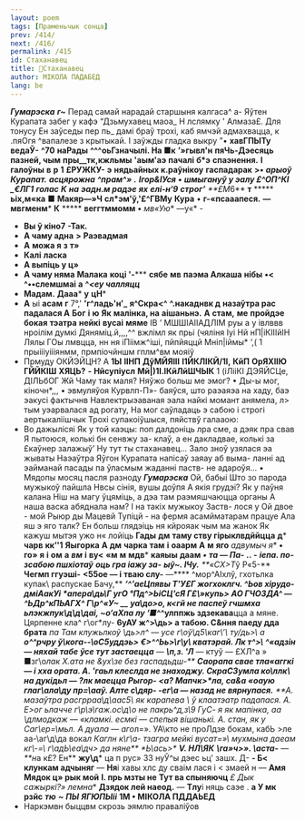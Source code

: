 ```yaml
---
layout: poem
tags: [Праменьчык сонца]
prev: /414/
next: /416/
permalink: /415
id: Стаханавец
title: 🚧Стаханавец
author: МІКОЛА ПАДАБЕД
lang: be
---
```



**_Гумарэска_**
**_г~_** Перад самай нарадай старшыня калгаса^
а- Яўтен Курапата забег у кафэ “Дзьмухавец маоа_
Н лслямку ' Алмаза£. Для тонусу Ен заўседы пер пь_
дамі браў трохі, каб ямчэй адмахвацца, к .пяОгя ^вапалезе з крытыкай. I заўжды гладка выкру
”• **хавГПЫТу**  **ведаЎ-**  **^70**  **наРады**  **^^^оьГзначылі. На ■к**  **’»гывл'н**  **пяЧь-Дэесяць пазней, чым**  **пры__тк,кжльмы**
**'аым'аэ**  **пачалі**  **б*э**  **спаэнення.**  **I**  **галоўны**  **в**  **р**
**1**  **£РУЖКУ-**  **э**  **нядьайных к.раўнікоу**  **гаспадарак**  **>•**
***арыоў Курапат.**  **асцярожна**  **^прам^»**
**.**  **Ігор&ІУся**  **•**  **шмыгануў у эалу £^ОП^КІ**  **_€ЛГ1**  **голас**  **К**  **на**  **эадн.м радэе**  **ях**  **елі-н‘9**  **строг’**  **£М*6**
**т**  *****  **ьіх,м«ка**
■ **Макяр—»Ч**  **сл*эм'ў,'£^ГВМу**  **Кура**
• **г-«псааапеся.**  **—**  **мвгменм***
**К**  *****  **веггтммомм**  **•**  **мв*«Ую**
—у«* -
-   **Вы ў кіно7**  **-Так.**
-   **А чаму адна**  **>**  **Раэвадмая**
-   **А**  **можа я**  **з**  **т»**
-   **Калі**  **ласка**
-   **А выпіць у ц»**
-   **А чаму няма**
**Малака**  **коці '-*****  **сябе**  **мв**  **паэма Алкаша**  **нібы**  **•< ^••слемшмаі**  **а**  **^*<еу чалляцц***
-   **Мадам.**
**Дааа***  **у**  **цН***
-   **А** ыі **асам**  **г**
7°,'
**'г^ладь'н'_**  **я^Скра<^**
**^.накаднвк д**  **назаўтра рас**  **падалася А**  **Бог**  **і**  **ю**  **Як**  **малінка, на**  **аішаньнэ.**  **А**  **стам,**  **ме**  **пройдэе бокая**  **тэатра**  **нейкі**  **вусаі**  **мяме**
ІВ ’ МШШІАІІАДЛІМ
руы а у івлввв нроілім думкі Дяняміц.й,,,,^^ вжлімл як прьі (чяліня Іуі Нй нП|іКІІІйІН Лялы ГОы лмвцца, нн ня іПіімж^іші, пйпйяццй Мніп|іймы* ‘,( 1 прыіііуіііянмм, прмпіочйншм гплм^вм мояіў
-   Прмуду ОКЙЭЙЦН?
А **1Ы**  **ІІНП**  **ДўМЙЯІІІ**  **І1ЙКЛІКЙ/1І,**  **КйП**  **ОрЯХІІЮ**  **ГЙЙКІШ**
**ХЯЦЬ?**  **-**  **Нйсупіусл**  **Мй|)1І.ІКйЛйШЧЫК**
1 (іЛііКІ ДЭЯЙСЦе, ДІЛЬбОГ Жй
Чаму так маля? Няўжо больш ме эмог?
• Ды-ы мог, кіночн*,,, • эвмуляўоя Курвлп-П»- баяўся, што раэаяэа на хаду, баэ эакусі фактычнв
Навлектрыэаваная эала найкі момант анямела, л> тым уэарвалася ад рогату, На мог саўладаць э сабою і строгі аертыкаліішчык Трохі супакоіўшыся, пяйствў галааою:
-   Во дажылісяі Як у той каэцы: поп далдоніць лра сме, а дэяк пра свав Я пытоюся, колькі бн сенвжу за- клаў, а ен дакладвае, колькі за £каўнер залажыў’ Ну тут ты стаханавец...
Зало зноў узялася эа жываты
Наэаўтра Яўгон Курапата напісаў заяау аб выма- ланні ад эайманай пасады па ўласмым жаданні паств- не адароўя... •
Мядопы мосяц пасля разноду **_Гумарэска_**
Ой, бабыі Што зо парода мужыкоў пайшла Нвсы сінія, вушы доўпя А якія грудэі? Як у паўня калана Ніш на магу ўцяміць, а дэа там раэмяшчаюцца органы А наша васка абяднала нам? I на такіх мужыкоу Заств- лося у Ой двое - мой Рыюр ды Мацевй Тупіцй - на фермя асамйматарам працуе Ала яш э яго талк? Ен больш глядэіць ня кйрояак чым ма жанок Як кажуш мытэя ужо н« лойіць
**Гады**  **дм**  **таму ству гірыклвдййцца**  **д***  **чарв**  **кк’'1**  **Яыгорка**  **А**  **дм**  **чарка**  **там**  **і**  **оаарм**  **А**  **м**  **яго**  **адвумыч* я**  **•**  **го»**  **я**  **і**  **ом**  **а**  **_вм_**  **і**  **ву<**  **«м**  **м**  **мдв***  **каяыы**  **даам**  ***•**
**та — Па-**
**.. -**
**іепа. по- зсабою пшхіотаў**
**оць гра іажу за-**
**ыў~. ІЧу.**
**«СХ>Т*ў Р«5-**
**Чегмп ггуэші-**
**<55ое — і**
**тваю слу-**
—**** ^мор^АІхлў, гхотьлка купак\ распускае Бачу,**
***‘^'аеЦпявы Т'У£Г жогхоклгч. ^Ьов хірудо-дміАакУі *апера\дь\Г угО °Пд^>ЬіСЦ'сЯ Г£\»купь> *АО ГЧОЗДА^ — ^ЬДр^кПЬАГХ^ Г\р^«У~ __ уа\до>о, к<*гй не паспеў гчшмха ьлэкжпук\д\д\даі,**
**~о‘аХпа *лу**
‘■**^^улппжь здзекава**цца а мяне. Цярпенне кла^ г\ог\*лу-
**6уАУ ж^>\дь> а табою. С&ння паеду дда брата**
**па Там клужьлкоў \дь>*л^ — усе г\оў\д5\каг\’\ ту/дь>\ а**
**о^^рчру ў\кога-\-\оС5уддэь> €>^^Ьь>\г\у\ кватэрай. Лк т^>\ ^«адзін — няхай табе ўсе тут застаецца**
— **\п,з\. 'Л*** — ктуў — £ХЛ^а » ■зг\о*лак Х.ата не &ух\зе без гаспадьдш-**
**Саорапа свае тла«аггкі — і хха ората. А. 'гаьл клеслда не знаходжу. СкраСЗумла ко\ллк\ на дукідьл — ?лк маецца Рыгор- <а? Мапчк>\*ла, са&а «оаую глаг\ала\ду пр\=\ааў. Алте с\дяр- -ег\а — назад не вярнупася.**
**А. мазаўтра расгрраа\д\аас5\ як карапева \ ў клаатэатр падапася. А. Е>ог ьлачче г\р\э\гаж.ос\д\о не пакрь^д,з\9 ГуС- я як мапінка, аа \длмодкаж — «кламкі. есмкі — спепыя вішанькі. А. стан, як у Саг\ер\=\мьл. А дуала — аго*л\=». УА\кто не проЛдзе бокам, кабЬ >ле аа-\аг\\д\да вока*л Каглн к\г\а- тзагра мейкі вусат\=»\ мухмына даеам кг\\-\=\ г\адЬ\еа\дч> да няне**
**Ь\ась>\**
**V. НЛ\ЯК**
**\га»ч\>». \аста-**
— **н*а к£? Ен**
**жу\д***
ца п рус» 33 нуЎ^ы дэес ьц' зашх. Д-
**- Б< клункам адчыняг**
— **Ня**і хавы хлс ду сваім лася і < змаей н
— **Амя**
**Мядок ц» рык мой**
**I. прь мзты не**
**Тут ва спыняючц**
**£* Дык сажыркі?» лемна**
**Дзядок лей наеод.**
— **Тлу**і няць саэе .
**а У мк рзйс** **_тю_**  **_~_**
**_ПЫ_**  **_ЯГЮПЫіі_**
**1М • МІКОЛА ПДДАЬЕД**
-   Наркэмвн быццвм скрозь эямлю праваліўов
